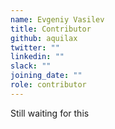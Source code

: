 ```yaml
---
name: Evgeniy Vasilev
title: Contributor
github: aquilax
twitter: ""
linkedin: ""
slack: ""
joining_date: ""
role: contributor
---
```


Still waiting for this
